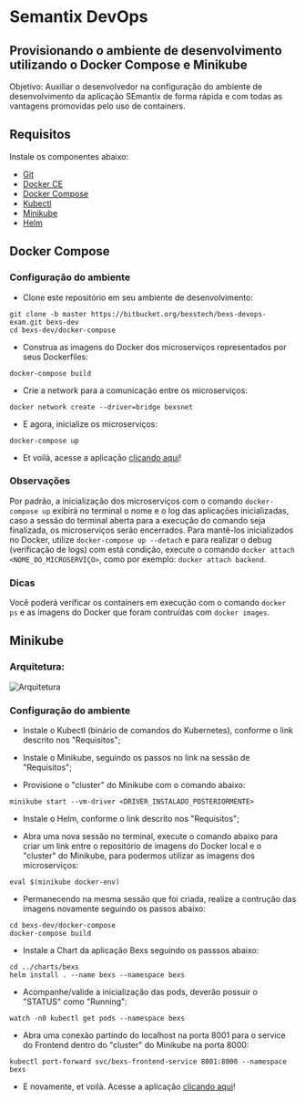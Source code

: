 # Semantix DevOps

## Provisionando o ambiente de desenvolvimento utilizando o Docker Compose e Minikube

Objetivo: Auxiliar o desenvolvedor na configuração do ambiente de desenvolvimento da aplicação SEmantix de forma rápida e com todas as vantagens promovidas pelo uso de containers.

## Requisitos

Instale os componentes abaixo:

- [Git](https://git-scm.com/downloads)
- [Docker CE](https://docs.docker.com/install/)
- [Docker Compose](https://docs.docker.com/compose/install/)
- [Kubectl](https://kubernetes.io/docs/tasks/tools/install-kubectl/)
- [Minikube](https://kubernetes.io/docs/tasks/tools/install-minikube/)
- [Helm](https://helm.sh/docs/using_helm/)

## Docker Compose


### Configuração do ambiente

* Clone este repositório em seu ambiente de desenvolvimento:

```shell
git clone -b master https://bitbucket.org/bexstech/bexs-devops-exam.git bexs-dev
cd bexs-dev/docker-compose
```

* Construa as imagens do Docker dos microserviços representados por seus Dockerfiles:

```shell
docker-compose build
```

* Crie a network para a comunicação entre os microserviços:

```shell
docker network create --driver=bridge bexsnet
```

* E agora, inicialize os microserviços:

```shell
docker-compose up
```

* Et voilà, acesse a aplicação [clicando aqui](http://localhost:8000)!

### Observações

Por padrão, a inicialização dos microserviços com o comando ```docker-compose up``` exibirá no terminal o nome e o log das aplicações inicializadas, caso a sessão do terminal aberta para a execução do comando seja finalizada, os microserviços serão encerrados. Para mantê-los inicializados no Docker, utilize ```docker-compose up --detach``` e para realizar o debug (verificação de logs) com está condição, execute o comando ```docker attach <NOME_DO_MICROSERVIÇO>```, como por exemplo: ```docker attach backend```.

### Dicas

Você poderá verificar os containers em execução com o comando ```docker ps``` e as imagens do Docker que foram contruídas com ```docker images```.

## Minikube

### Arquitetura:

![Arquitetura](minikube.png)

### Configuração do ambiente

* Instale o Kubectl (binário de comandos do Kubernetes), conforme o link descrito nos "Requisitos";

* Instale o Minikube, seguindo os passos no link na sessão de "Requisitos";

* Provisione o "cluster" do Minikube com o comando abaixo:

```shell
minikube start --vm-driver <DRIVER_INSTALADO_POSTERIORMENTE>
```

* Instale o Helm, conforme o link descrito nos "Requisitos";

* Abra uma nova sessão no terminal, execute o comando abaixo para criar um link entre o repositório de imagens do Docker local e o "cluster" do Minikube, para podermos utilizar as imagens dos microserviços:

```shell
eval $(minikube docker-env)
```

* Permanecendo na mesma sessão que foi criada, realize a contrução das imagens novamente seguindo os passos abaixo:

```shell
cd bexs-dev/docker-compose
docker-compose build
```

* Instale a Chart da aplicação Bexs seguindo os passsos abaixo:

```shell
cd ../charts/bexs
helm install . --name bexs --namespace bexs
```

* Acompanhe/valide a inicialização das pods, deverão possuir o "STATUS" como "Running":

```shell
watch -n0 kubectl get pods --namespace bexs
```

* Abra uma conexão partindo do localhost na porta 8001 para o service do Frontend dentro do "cluster" do Minikube na porta 8000:

```shell
kubectl port-forward svc/bexs-frontend-service 8001:8000 --namespace bexs
```

* E novamente, et voilà. Acesse a aplicação [clicando aqui](http://localhost:8001)!
